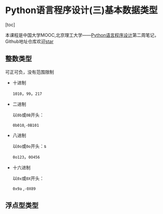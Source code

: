 # Python语言程序设计(三)基本数据类型

[toc]

本课程是中国大学MOOC,北京理工大学——[Python语言程序设计](https://www.icourse163.org/course/BIT-268001)第二周笔记，Github地址仓库欢迎[star](https://github.com/mrcangye/BIT_Python_2020Spring.git)

## 整数类型

可正可负，没有范围限制

* 十进制

  `1010`，`99`，`217`

* 二进制

  以`0b`或`0B`开头：

  `0b010`,`-0B101`

* 八进制

  以`0o`或`0o`开头：s

  `0o123`，`0O456`

* 十六进制

  以`0x`或`0X`开头：

  `0x9a` ,`-0X89`

## 浮点型类型































